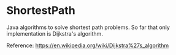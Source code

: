 # ShortestPath
Java algorithms to solve shortest path problems. So far that only implementation is Dijkstra's algorithm.

Reference:
https://en.wikipedia.org/wiki/Dijkstra%27s_algorithm
